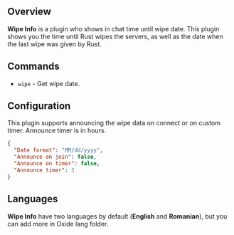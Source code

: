 ## Overview
**Wipe Info** is a plugin who shows in chat time until wipe date.
This plugin shows you the time until Rust wipes the servers, as well as the date when the last wipe was given by Rust.

## Commands
* ``wipe`` - Get wipe date.

## Configuration
This plugin supports announcing the wipe data on connect or on custom timer.
Announce timer is in hours.
```json
{
  "Date format": "MM/dd/yyyy",
  "Announce on join": false,
  "Announce on timer": false,
  "Announce timer": 3
}
```

## Languages
**Wipe Info** have two languages by default (**English** and **Romanian**), but you can add more in Oxide lang folder.